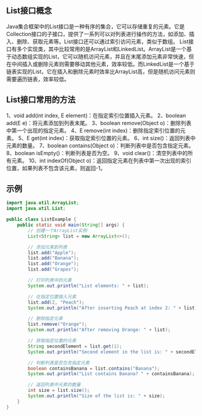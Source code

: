 ## List接口概念
Java集合框架中的List接口是一种有序的集合，它可以存储重复的元素。它是Collection接口的子接口，提供了一系列可以对列表进行操作的方法，如添加、插入、删除、获取元素等。List接口还可以通过索引访问元素，类似于数组。
List接口有多个实现类，其中比较常用的是ArrayList和LinkedList。ArrayList是一个基于动态数组实现的List，它可以随机访问元素，并且在末尾添加元素非常快速，但在中间插入或删除元素则需要移动其他元素，效率较低。而LinkedList是一个基于链表实现的List，它在插入和删除元素时效率比ArrayList高，但是随机访问元素则需要遍历链表，效率较低。
## List接口常用的方法
1、void add(int index, E element)：在指定索引位置插入元素。
2、boolean add(E e)：将元素添加到列表末尾。
3、boolean remove(Object o)：删除列表中第一个出现的指定元素。
4、E remove(int index)：删除指定索引位置的元素。
5、E get(int index)：获取指定索引位置的元素。
6、int size()：返回列表中元素的数量。
7、boolean contains(Object o)：判断列表中是否包含指定元素。
8、boolean isEmpty()：判断列表是否为空。
9、void clear()：清空列表中的所有元素。
10、int indexOf(Object o)：返回指定元素在列表中第一次出现的索引位置，如果列表不包含该元素，则返回-1。
## 示例
```java
import java.util.ArrayList;
import java.util.List;

public class ListExample {
    public static void main(String[] args) {
        // 创建一个ArrayList实例
        List<String> list = new ArrayList<>();

        // 添加元素到列表
        list.add("Apple");
        list.add("Banana");
        list.add("Orange");
        list.add("Grapes");

        // 打印列表中的元素
        System.out.println("List elements: " + list);

        // 在指定位置插入元素
        list.add(2, "Peach");
        System.out.println("After inserting Peach at index 2: " + list);

        // 删除指定元素
        list.remove("Orange");
        System.out.println("After removing Orange: " + list);

        // 获取指定位置的元素
        String secondElement = list.get(1);
        System.out.println("Second element in the list is: " + secondElement);

        // 判断列表是否包含指定元素
        boolean containsBanana = list.contains("Banana");
        System.out.println("List contains Banana? " + containsBanana);

        // 返回列表中元素的数量
        int size = list.size();
        System.out.println("Size of the list is: " + size);
    }
}
```
